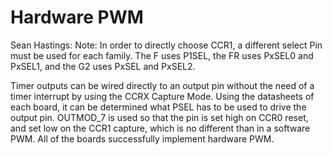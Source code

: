 # Hardware PWM
Sean Hastings: Note: In order to directly choose CCR1, a different select Pin must be used for each family. The F uses P1SEL, the FR uses PxSEL0 and PxSEL1, and the G2 uses PxSEL and PxSEL2.

Timer outputs can be wired directly to an output pin without the need of a timer interrupt by using the CCRX Capture Mode. Using the datasheets of each board, it can be determined what PSEL has to be used to drive the output pin. OUTMOD_7 is used so that the pin is set high on CCR0 reset, and set low on the CCR1 capture, which is no different than in a software PWM. All of the boards successfully implement hardware PWM.
